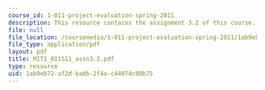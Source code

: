 ```yaml
---
course_id: 1-011-project-evaluation-spring-2011
description: This resource contains the assignment 3.2 of this course.
file: null
file_location: /coursemedia/1-011-project-evaluation-spring-2011/1ab9eb72af2dbadb2f4ac44074c80b75_MIT1_011S11_assn3.2.pdf
file_type: application/pdf
layout: pdf
title: MIT1_011S11_assn3.2.pdf
type: resource
uid: 1ab9eb72-af2d-badb-2f4a-c44074c80b75
---
```

